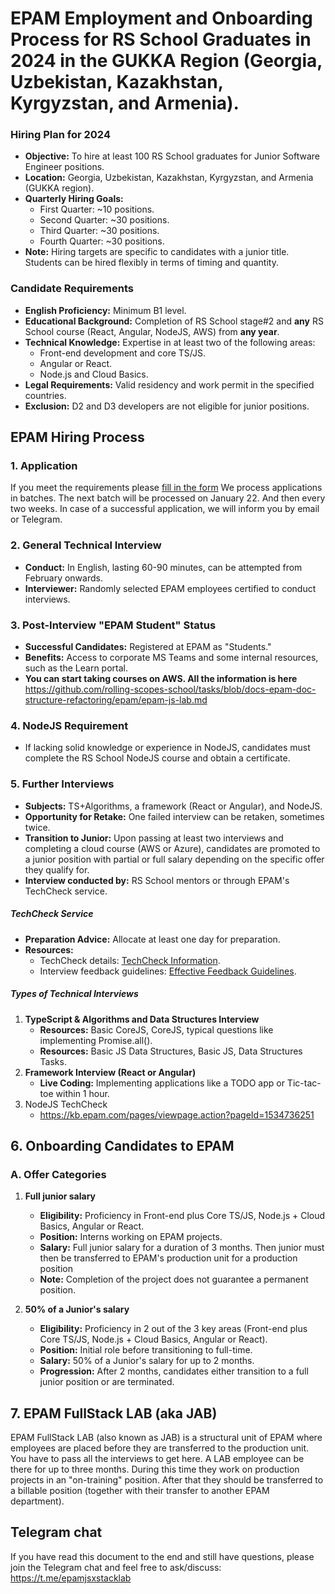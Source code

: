 # EPAM Employment and Onboarding Process for RS School Graduates in 2024 in the GUKKA Region (Georgia, Uzbekistan, Kazakhstan, Kyrgyzstan, and Armenia).

### Hiring Plan for 2024

- **Objective:** To hire at least 100 RS School graduates for Junior Software Engineer positions.
- **Location:** Georgia, Uzbekistan, Kazakhstan, Kyrgyzstan, and Armenia (GUKKA region).
- **Quarterly Hiring Goals:**
  - First Quarter: ~10 positions.
  - Second Quarter: ~30 positions.
  - Third Quarter: ~30 positions.
  - Fourth Quarter: ~30 positions.
- **Note:** Hiring targets are specific to candidates with a junior title. Students can be hired flexibly in terms of timing and quantity.

### Candidate Requirements

- **English Proficiency:** Minimum B1 level.
- **Educational Background:** Completion of RS School stage#2 and **any** RS School course (React, Angular, NodeJS, AWS) from **any year**.
- **Technical Knowledge:** Expertise in at least two of the following areas:
  - Front-end development and core TS/JS.
  - Angular or React.
  - Node.js and Cloud Basics.
- **Legal Requirements:** Valid residency and work permit in the specified countries.
- **Exclusion:** D2 and D3 developers are not eligible for junior positions.

## EPAM Hiring Process

### 1. Application

If you meet the requirements please [fill in the form](https://docs.google.com/forms/d/e/1FAIpQLScTZwI2C4KgL22YAK4n4ASMJVUrY242S_PV0i6CkrReoClxyA/viewform)
We process applications in batches. The next batch will be processed on January 22. And then every two weeks.
In case of a successful application, we will inform you by email or Telegram.

### 2. General Technical Interview

- **Conduct:** In English, lasting 60-90 minutes, can be attempted from February onwards.
- **Interviewer:** Randomly selected EPAM employees certified to conduct interviews.

### 3. Post-Interview "EPAM Student" Status

- **Successful Candidates:** Registered at EPAM as "Students."
- **Benefits:** Access to corporate MS Teams and some internal resources, such as the Learn portal.
- **You can start taking courses on AWS. All the information is here** https://github.com/rolling-scopes-school/tasks/blob/docs-epam-doc-structure-refactoring/epam/epam-js-lab.md

### 4. NodeJS Requirement

- If lacking solid knowledge or experience in NodeJS, candidates must complete the RS School NodeJS course and obtain a certificate.

### 5. Further Interviews

- **Subjects:** TS+Algorithms, a framework (React or Angular), and NodeJS.
- **Opportunity for Retake:** One failed interview can be retaken, sometimes twice.
- **Transition to Junior:** Upon passing at least two interviews and completing a cloud course (AWS or Azure), candidates are promoted to a junior position with partial or full salary depending on the specific offer they qualify for.
- **Interview conducted by:** RS School mentors or through EPAM's TechCheck service.

##### TechCheck Service

- **Preparation Advice:** Allocate at least one day for preparation.
- **Resources:**
  - TechCheck details: [TechCheck Information](https://kb.epam.com/display/EPMCJSCC/Technical+Check).
  - Interview feedback guidelines: [Effective Feedback Guidelines](https://kb.epam.com/display/TI/Effective+feedback+guidelines).

##### Types of Technical Interviews

1. **TypeScript & Algorithms and Data Structures Interview**
   - **Resources:** Basic CoreJS, CoreJS, typical questions like implementing Promise.all().
   - **Resources:** Basic JS Data Structures, Basic JS, Data Structures Tasks.
2. **Framework Interview (React or Angular)**
   - **Live Coding:** Implementing applications like a TODO app or Tic-tac-toe within 1 hour.
3. NodeJS TechCheck
   - https://kb.epam.com/pages/viewpage.action?pageId=1534736251

## 6. Onboarding Candidates to EPAM

### A. Offer Categories

1. **Full junior salary**

   - **Eligibility:** Proficiency in Front-end plus Core TS/JS, Node.js + Cloud Basics, Angular or React.
   - **Position:** Interns working on EPAM projects.
   - **Salary:** Full junior salary for a duration of 3 months. Then junior must then be transferred to EPAM's production unit for a production position
   - **Note:** Completion of the project does not guarantee a permanent position.

2. **50% of a Junior's salary**
   - **Eligibility:** Proficiency in 2 out of the 3 key areas (Front-end plus Core TS/JS, Node.js + Cloud Basics, Angular or React).
   - **Position:** Initial role before transitioning to full-time.
   - **Salary:** 50% of a Junior's salary for up to 2 months.
   - **Progression:** After 2 months, candidates either transition to a full junior position or are terminated.

## 7. EPAM FullStack LAB (aka JAB)

EPAM FullStack LAB (also known as JAB) is a structural unit of EPAM where employees are placed before they are transferred to the production unit. You have to pass all the interviews to get here.
A LAB employee can be there for up to three months. During this time they work on production projects in an "on-training" position. After that they should be transferred to a billable position (together with their transfer to another EPAM department).

## Telegram chat

If you have read this document to the end and still have questions, please join the Telegram chat and feel free to ask/discuss:
https://t.me/epamjsxstacklab
